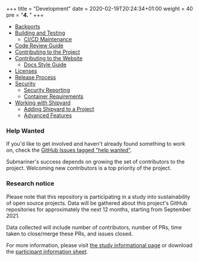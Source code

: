 +++
title = "Development"
date = 2020-02-19T20:24:34+01:00
weight = 40
pre = "<b>4. </b>"
+++

* [Backports](backports)
* [Building and Testing](building-testing)
  * [CI/CD Maintenance](building-testing/ci-maintenance)
* [Code Review Guide](code-review)
* [Contributing to the Project](contribution-guide)
* [Contributing to the Website](website)
  * [Docs Style Guide](website/style-guide)
* [Licenses](licenses)
* [Release Process](release-process)
* [Security](security)
  * [Security Reporting](security/reporting)
  * [Container Requirements](security/containers)
* [Working with Shipyard](shipyard)
  * [Adding Shipyard to a Project](shipyard/first-time)
  * [Advanced Features](shipyard/advanced)

### Help Wanted

If you'd like to get involved and haven't already found something to work on, check the [GitHub Issues tagged "help
wanted"](https://github.com/pulls?q=is%3Aopen+user%3Asubmariner-io+label%3A%22help+wanted%22+sort%3Aupdated-desc).

Submariner's success depends on growing the set of contributors to the project. Welcoming new contributors is a top priority of the project.

### Research notice

Please note that this repository is participating in a study into sustainability
 of open source projects. Data will be gathered about this project's GitHub repositories for
 approximately the next 12 months, starting from September 2021.

Data collected will include number of contributors, number of PRs, time taken to
 close/merge these PRs, and issues closed.

For more information, please visit
[the study informational page](https://sustainable-open-science-and-software.github.io/) or download the [participant information sheet](https://sustainable-open-science-and-software.github.io/assets/PIS_sustainable_software.pdf).
